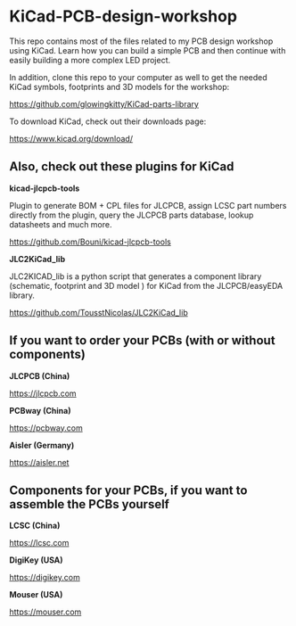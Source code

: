# KiCad-PCB-design-workshop
This repo contains most of the files related to my PCB design workshop using KiCad. Learn how you can build a simple PCB and then continue with easily building a more complex LED project.

In addition, clone this repo to your computer as well to get the needed KiCad symbols, footprints and 3D models for the workshop:

https://github.com/glowingkitty/KiCad-parts-library

To download KiCad, check out their downloads page:

https://www.kicad.org/download/

## Also, check out these plugins for KiCad

**kicad-jlcpcb-tools**

Plugin to generate BOM + CPL files for JLCPCB, assign LCSC part numbers directly from the plugin, query the JLCPCB parts database, lookup datasheets and much more.

https://github.com/Bouni/kicad-jlcpcb-tools


**JLC2KiCad_lib**

JLC2KICAD_lib is a python script that generates a component library (schematic, footprint and 3D model ) for KiCad from the JLCPCB/easyEDA library.

https://github.com/TousstNicolas/JLC2KiCad_lib


## If you want to order your PCBs (with or without components)

**JLCPCB (China)**

https://jlcpcb.com

**PCBway (China)**

https://pcbway.com

**Aisler (Germany)**

https://aisler.net


## Components for your PCBs, if you want to assemble the PCBs yourself

**LCSC (China)**

https://lcsc.com

**DigiKey (USA)**

https://digikey.com

**Mouser (USA)**

https://mouser.com